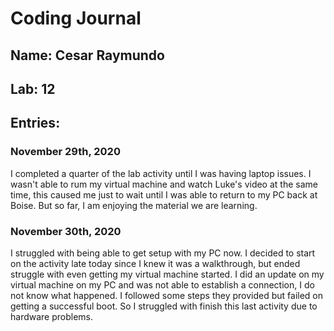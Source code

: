 # Coding Journal
## Name: Cesar Raymundo
## Lab: 12
## Entries:
### November 29th, 2020
I completed a quarter of the lab activity until I was having laptop issues. I wasn't able to rum my virtual machine and watch Luke's video at the same time, this caused me just to wait until I was able to return to my PC back at Boise. But so far, I am enjoying the material we are learning.

### November 30th, 2020
I struggled with being able to get setup with my PC now. I decided to start on the activity late today since I knew it was a walkthrough, but ended struggle with even getting my virtual machine started. I did an update on my virtual machine on my PC and was not able to establish a connection, I do not know what happened. I followed some steps they provided but failed on getting a successful boot. So I struggled with finish this last activity due to hardware problems.

